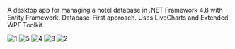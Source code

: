 A desktop app for managing a hotel database in .NET Framework 4.8 with Entity Framework. Database-First approach. 
Uses LiveCharts and Extended WPF Toolkit.

![1](https://github.com/user-attachments/assets/abeb5843-7263-48cb-b826-d4e12b27e4eb)
![5](https://github.com/user-attachments/assets/5c248237-c315-4c47-8ab5-81e51df71cac)
![4](https://github.com/user-attachments/assets/794ab5ca-f733-4aba-8b6b-41ed3a286b40)
![3](https://github.com/user-attachments/assets/d4dccb29-2e1f-40b6-986c-1e1b38e900e2)
![2](https://github.com/user-attachments/assets/fe719130-c0d2-4298-b3f8-ed2ba1c984c6)
